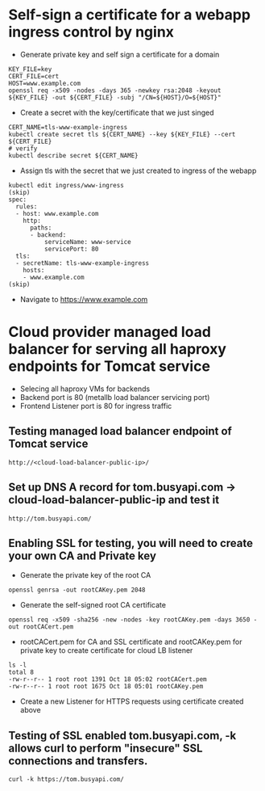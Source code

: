 # Self-sign a certificate for a webapp ingress control by nginx
* Generate private key and self sign a certificate for a domain
```
KEY_FILE=key
CERT_FILE=cert
HOST=www.example.com
openssl req -x509 -nodes -days 365 -newkey rsa:2048 -keyout ${KEY_FILE} -out ${CERT_FILE} -subj "/CN=${HOST}/O=${HOST}"
```
* Create a secret with the key/certificate that we just singed
```
CERT_NAME=tls-www-example-ingress
kubectl create secret tls ${CERT_NAME} --key ${KEY_FILE} --cert ${CERT_FILE}
# verify
kubectl describe secret ${CERT_NAME}
```
* Assign tls with the secret that we just created to ingress of the webapp
```
kubectl edit ingress/www-ingress
(skip)
spec:
  rules:
  - host: www.example.com
    http:
      paths:
      - backend:
          serviceName: www-service
          servicePort: 80
  tls:
  - secretName: tls-www-example-ingress
    hosts:
    - www.example.com
(skip)
```
* Navigate to https://www.example.com

# Cloud provider managed load balancer for serving all haproxy endpoints for Tomcat service
* Selecing all haproxy VMs for backends
* Backend port is 80 (metallb load balancer servicing port)
* Frontend Listener port is 80 for ingress traffic

## Testing managed load balancer endpoint of Tomcat service
```http://<cloud-load-balancer-public-ip>/```

## Set up DNS A record for tom.busyapi.com -> cloud-load-balancer-public-ip and test it
```http://tom.busyapi.com/```

## Enabling SSL for testing, you will need to create your own CA and Private key

* Generate the private key of the root CA

```openssl genrsa -out rootCAKey.pem 2048```

* Generate the self-signed root CA certificate

```openssl req -x509 -sha256 -new -nodes -key rootCAKey.pem -days 3650 -out rootCACert.pem```

* rootCACert.pem for CA and SSL certificate and rootCAKey.pem for private key to create certificate for cloud LB listener
```
ls -l
total 8
-rw-r--r-- 1 root root 1391 Oct 18 05:02 rootCACert.pem
-rw-r--r-- 1 root root 1675 Oct 18 05:01 rootCAKey.pem
```

* Create a new Listener for HTTPS requests using certificate created above

## Testing of SSL enabled tom.busyapi.com, -k allows curl to perform "insecure" SSL connections and transfers.
```curl -k https://tom.busyapi.com/```
